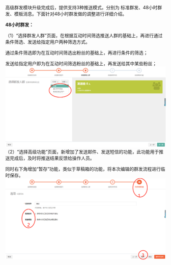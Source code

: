 高级群发模块升级完成后，提供支持3种推送模式。分别为 标准群发、48小时群发、模板消息。下面针对48小时群发做的调整进行详细介绍。

**48小时群发：**

（1）“选择群发人群”页面，在根据互动时间筛选推送人群的基础上，再进行通过条件筛选、发送给指定用户两种筛选方式。

通过条件筛选即为在互动时间筛选出粉丝的基础上，再进行条件的筛选；

发送给指定用户即为在互动时间筛选粉丝的基础上，再发送给其中某些粉丝；![](/assets/1519728279%281%29.jpg)（2）“选择高级功能”页面，新增加了发送邮件、发送短信的功能，此功能用于推送完成后，及时将推送结果反馈给操作人员。

同时右下角增加“暂存”功能，类似于草稿箱的功能，将本次编辑的群发流程进行临时保存。![](/assets/1519728877%281%29.jpg)

